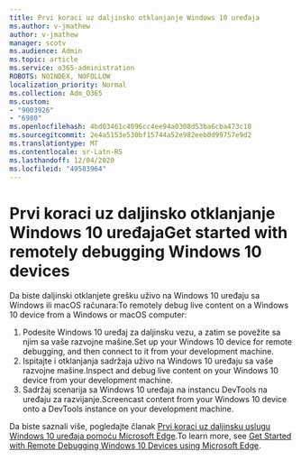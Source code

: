 ```yaml
---
title: Prvi koraci uz daljinsko otklanjanje Windows 10 uređaja
ms.author: v-jmathew
author: v-jmathew
manager: scotv
ms.audience: Admin
ms.topic: article
ms.service: o365-administration
ROBOTS: NOINDEX, NOFOLLOW
localization_priority: Normal
ms.collection: Adm_O365
ms.custom:
- "9003926"
- "6980"
ms.openlocfilehash: 4bd03461c4096cc4ee94a0308d53ba6cba473c18
ms.sourcegitcommit: 2e4a5153e530bf15744a52e982eeb0d99757e9d2
ms.translationtype: MT
ms.contentlocale: sr-Latn-RS
ms.lasthandoff: 12/04/2020
ms.locfileid: "49583964"
---
```

# <a name="get-started-with-remotely-debugging-windows-10-devices"></a><span data-ttu-id="90508-102">Prvi koraci uz daljinsko otklanjanje Windows 10 uređaja</span><span class="sxs-lookup"><span data-stu-id="90508-102">Get started with remotely debugging Windows 10 devices</span></span>

<span data-ttu-id="90508-103">Da biste daljinski otklanjete grešku uživo na Windows 10 uređaju sa Windows ili macOS računara:</span><span class="sxs-lookup"><span data-stu-id="90508-103">To remotely debug live content on a Windows 10 device from a Windows or macOS computer:</span></span>

1. <span data-ttu-id="90508-104">Podesite Windows 10 uređaj za daljinsku vezu, a zatim se povežite sa njim sa vaše razvojne mašine.</span><span class="sxs-lookup"><span data-stu-id="90508-104">Set up your Windows 10 device for remote debugging, and then connect to it from your development machine.</span></span>
2. <span data-ttu-id="90508-105">Ispitajte i otklanjanja sadržaja uživo na Windows 10 uređaju sa vaše razvojne mašine.</span><span class="sxs-lookup"><span data-stu-id="90508-105">Inspect and debug live content on your Windows 10 device from your development machine.</span></span>
3. <span data-ttu-id="90508-106">Sadržaj scenarija sa Windows 10 uređaja na instancu DevTools na uređaju za razvijanje.</span><span class="sxs-lookup"><span data-stu-id="90508-106">Screencast content from your Windows 10 device onto a DevTools instance on your development machine.</span></span>

<span data-ttu-id="90508-107">Da biste saznali više, pogledajte članak [Prvi koraci uz daljinsku uslugu Windows 10 uređaja pomoću Microsoft Edge](https://go.microsoft.com/fwlink/?linkid=2142172).</span><span class="sxs-lookup"><span data-stu-id="90508-107">To learn more, see [Get Started with Remote Debugging Windows 10 Devices using Microsoft Edge](https://go.microsoft.com/fwlink/?linkid=2142172).</span></span>
